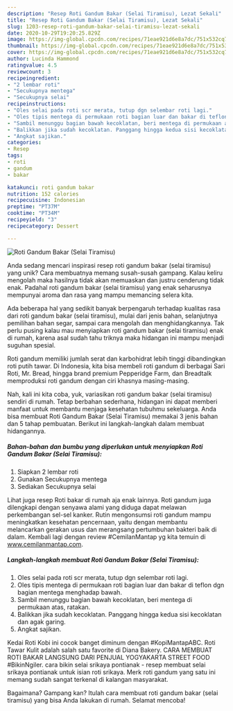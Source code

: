 ```yaml
---
description: "Resep Roti Gandum Bakar (Selai Tiramisu), Lezat Sekali"
title: "Resep Roti Gandum Bakar (Selai Tiramisu), Lezat Sekali"
slug: 1203-resep-roti-gandum-bakar-selai-tiramisu-lezat-sekali
date: 2020-10-29T19:20:25.829Z
image: https://img-global.cpcdn.com/recipes/71eae921d6e8a7dc/751x532cq70/roti-gandum-bakar-selai-tiramisu-foto-resep-utama.jpg
thumbnail: https://img-global.cpcdn.com/recipes/71eae921d6e8a7dc/751x532cq70/roti-gandum-bakar-selai-tiramisu-foto-resep-utama.jpg
cover: https://img-global.cpcdn.com/recipes/71eae921d6e8a7dc/751x532cq70/roti-gandum-bakar-selai-tiramisu-foto-resep-utama.jpg
author: Lucinda Hammond
ratingvalue: 4.5
reviewcount: 3
recipeingredient:
- "2 lembar roti"
- "Secukupnya mentega"
- "Secukupnya selai"
recipeinstructions:
- "Oles selai pada roti scr merata, tutup dgn selembar roti lagi."
- "Oles tipis mentega di permukaan roti bagian luar dan bakar di teflon dgn bagian mentega menghadap bawah."
- "Sambil menunggu bagian bawah kecoklatan, beri mentega di permukaan atas, ratakan."
- "Balikkan jika sudah kecoklatan. Panggang hingga kedua sisi kecoklatan dan agak garing."
- "Angkat sajikan."
categories:
- Resep
tags:
- roti
- gandum
- bakar

katakunci: roti gandum bakar 
nutrition: 152 calories
recipecuisine: Indonesian
preptime: "PT37M"
cooktime: "PT34M"
recipeyield: "3"
recipecategory: Dessert

---
```



![Roti Gandum Bakar (Selai Tiramisu)](https://img-global.cpcdn.com/recipes/71eae921d6e8a7dc/751x532cq70/roti-gandum-bakar-selai-tiramisu-foto-resep-utama.jpg)

Anda sedang mencari inspirasi resep roti gandum bakar (selai tiramisu) yang unik? Cara membuatnya memang susah-susah gampang. Kalau keliru mengolah maka hasilnya tidak akan memuaskan dan justru cenderung tidak enak. Padahal roti gandum bakar (selai tiramisu) yang enak seharusnya mempunyai aroma dan rasa yang mampu memancing selera kita.

Ada beberapa hal yang sedikit banyak berpengaruh terhadap kualitas rasa dari roti gandum bakar (selai tiramisu), mulai dari jenis bahan, selanjutnya pemilihan bahan segar, sampai cara mengolah dan menghidangkannya. Tak perlu pusing kalau mau menyiapkan roti gandum bakar (selai tiramisu) enak di rumah, karena asal sudah tahu triknya maka hidangan ini mampu menjadi suguhan spesial.

Roti gandum memiliki jumlah serat dan karbohidrat lebih tinggi dibandingkan roti putih tawar. Di Indonesia, kita bisa membeli roti gandum di berbagai Sari Roti, Mr. Bread, hingga brand premium Pepperidge Farm, dan Breadtalk memproduksi roti gandum dengan ciri khasnya masing-masing.


Nah, kali ini kita coba, yuk, variasikan roti gandum bakar (selai tiramisu) sendiri di rumah. Tetap berbahan sederhana, hidangan ini dapat memberi manfaat untuk membantu menjaga kesehatan tubuhmu sekeluarga. Anda bisa membuat Roti Gandum Bakar (Selai Tiramisu) memakai 3 jenis bahan dan 5 tahap pembuatan. Berikut ini langkah-langkah dalam membuat hidangannya.

<!--inarticleads1-->

##### Bahan-bahan dan bumbu yang diperlukan untuk menyiapkan Roti Gandum Bakar (Selai Tiramisu):

1. Siapkan 2 lembar roti
1. Gunakan Secukupnya mentega
1. Sediakan Secukupnya selai


Lihat juga resep Roti bakar di rumah aja enak lainnya. Roti gandum juga dilengkapi dengan senyawa alami yang diduga dapat melawan perkembangan sel-sel kanker. Rutin mengonsumsi roti gandum mampu meningkatkan kesehatan pencernaan, yaitu dengan membantu melancarkan gerakan usus dan merangsang pertumbuhan bakteri baik di dalam. Kembali lagi dengan review #CemilanMantap yg kita temuin di www.cemilanmantap.com. 

<!--inarticleads2-->

##### Langkah-langkah membuat Roti Gandum Bakar (Selai Tiramisu):

1. Oles selai pada roti scr merata, tutup dgn selembar roti lagi.
1. Oles tipis mentega di permukaan roti bagian luar dan bakar di teflon dgn bagian mentega menghadap bawah.
1. Sambil menunggu bagian bawah kecoklatan, beri mentega di permukaan atas, ratakan.
1. Balikkan jika sudah kecoklatan. Panggang hingga kedua sisi kecoklatan dan agak garing.
1. Angkat sajikan.


Kedai Roti Kobi ini cocok banget diminum dengan #KopiMantapABC. Roti Tawar Kulit adalah salah satu favorite di Diana Bakery. CARA MEMBUAT ROTI BAKAR LANGSUNG DARI PENJUAL YOGYAKARTA STREET FOOD #BikinNgiler. cara bikin selai srikaya pontianak - resep membuat selai srikaya pontianak untuk isian roti srikaya. Merk roti gandum yang satu ini memang sudah sangat terkenal di kalangan masyarakat. 

Bagaimana? Gampang kan? Itulah cara membuat roti gandum bakar (selai tiramisu) yang bisa Anda lakukan di rumah. Selamat mencoba!
